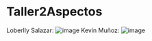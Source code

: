 # Taller2Aspectos
Loberlly Salazar:
![image](https://user-images.githubusercontent.com/76917298/120686192-58c5d300-c466-11eb-952e-de24c08cc9f2.png)
Kevin Muñoz:
![image](https://user-images.githubusercontent.com/72930050/120686539-b0643e80-c466-11eb-9426-a01b03fbef9a.png)
